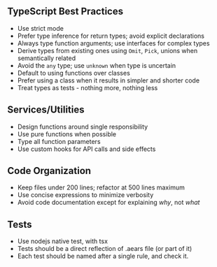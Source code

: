 ## TypeScript Best Practices

- Use strict mode
- Prefer type inference for return types; avoid explicit declarations
- Always type function arguments; use interfaces for complex types
- Derive types from existing ones using `Omit`, `Pick`, unions when semantically related
- Avoid the `any` type; use `unknown` when type is uncertain
- Default to using functions over classes
- Prefer using a class when it results in simpler and shorter code
- Treat types as tests - nothing more, nothing less

## Services/Utilities

- Design functions around single responsibility
- Use pure functions when possible
- Type all function parameters
- Use custom hooks for API calls and side effects

## Code Organization

- Keep files under 200 lines; refactor at 500 lines maximum
- Use concise expressions to minimize verbosity
- Avoid code documentation except for explaining _why_, not _what_

## Tests
- Use nodejs native test, with tsx  
- Tests should be a direct reflection of .aears file (or part of it)
- Each test should be named after a single rule, and check it.